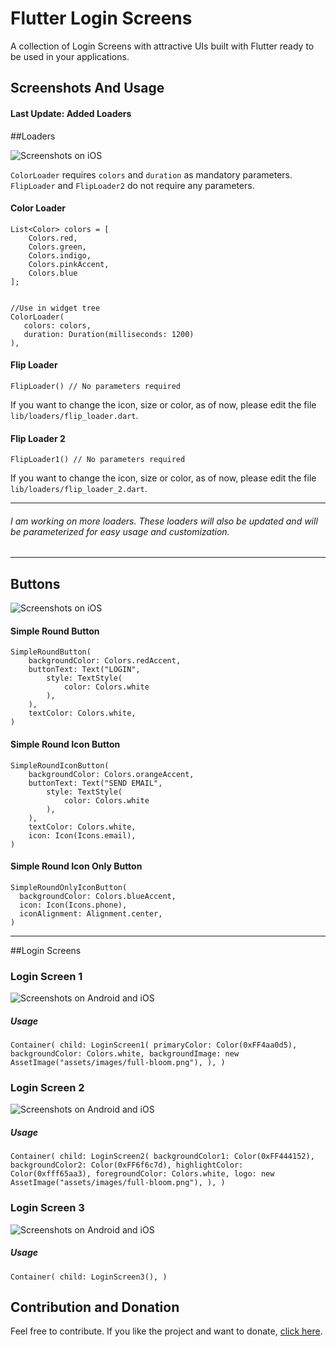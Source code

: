 # Flutter Login Screens

A collection of Login Screens with attractive UIs built with Flutter ready to be used in your applications.

## Screenshots And Usage

#### Last Update: Added Loaders

##Loaders

![Screenshots on iOS](./screenshots/loaders_1.gif)

`ColorLoader` requires `colors` and `duration` as mandatory parameters. `FlipLoader` and `FlipLoader2` do not require any parameters.

#### Color Loader
```
List<Color> colors = [
    Colors.red,
    Colors.green,
    Colors.indigo,
    Colors.pinkAccent,
    Colors.blue
];
 

//Use in widget tree
ColorLoader(
   colors: colors,
   duration: Duration(milliseconds: 1200)
),
```

#### Flip Loader
```
FlipLoader() // No parameters required
```
If you want to change the icon, size or color, as of now, please edit the file `lib/loaders/flip_loader.dart`.

#### Flip Loader 2
```
FlipLoader1() // No parameters required
```
If you want to change the icon, size or color, as of now, please edit the file `lib/loaders/flip_loader_2.dart`.

___
###### I am working on more loaders. These loaders will also be updated and will be parameterized for easy usage and customization.
___

## Buttons

![Screenshots on iOS](./screenshots/buttons1.png)


#### Simple Round Button

```
SimpleRoundButton(
    backgroundColor: Colors.redAccent,
    buttonText: Text("LOGIN", 
        style: TextStyle(
            color: Colors.white
        ),
    ),
    textColor: Colors.white,
)
```

#### Simple Round Icon Button 

```
SimpleRoundIconButton(
    backgroundColor: Colors.orangeAccent,
    buttonText: Text("SEND EMAIL", 
        style: TextStyle(
            color: Colors.white
        ),
    ),        
    textColor: Colors.white,
    icon: Icon(Icons.email),
)
```

#### Simple Round Icon Only Button 
```
SimpleRoundOnlyIconButton(
  backgroundColor: Colors.blueAccent,
  icon: Icon(Icons.phone),
  iconAlignment: Alignment.center,
)
```
___
##Login Screens

### Login Screen 1

![Screenshots on Android and iOS](./screenshots/login_screen_1.png)

##### Usage

`Container(
    child: LoginScreen1(
        primaryColor: Color(0xFF4aa0d5),
        backgroundColor: Colors.white,
        backgroundImage: new AssetImage("assets/images/full-bloom.png"),
    ),
 )`
 
 ### Login Screen 2
 
 ![Screenshots on Android and iOS](./screenshots/login_screen_2.png)
 
 ##### Usage
 
 `Container(
     child: LoginScreen2(
       backgroundColor1: Color(0xFF444152),
       backgroundColor2: Color(0xFF6f6c7d),
       highlightColor: Color(0xfff65aa3),
       foregroundColor: Colors.white,
       logo: new AssetImage("assets/images/full-bloom.png"),
     ),
  )`
  
   ### Login Screen 3
   
   ![Screenshots on Android and iOS](./screenshots/login_screen_3.gif)
   
   ##### Usage
   
   `Container(
       child: LoginScreen3(),
    )`
  
  ## Contribution and Donation
  
  Feel free to contribute. If you like the project and want to donate, [click here](https://www.paypal.me/samarthagarwal).

